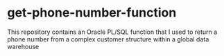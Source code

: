# get-phone-number-function
This repository contains an Oracle PL/SQL function that I used to return a phone number from a complex customer structure within a global data warehouse
